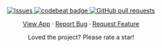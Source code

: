 <p align="center">
<a href="https://github.com/anjalbinayak/note-app/issues">
<img alt="Issues" src="https://img.shields.io/github/issues/anjalbinayak/note-app/issues?color=0088ff" />
</a>
<a href="https://codebeat.co/projects/github-com-anjalbinayak-note-app-master">
<img alt="codebeat badge" src="https://codebeat.co/badges/cc22ed80-2af0-49d8-a17a-83580f7673d5" />
  </a>
    <a href="https://github.com/anjalbinayak/note-app/pulls">
      <img alt="GitHub pull requests" src="https://img.shields.io/github/issues-pr/anjalbinayak/note-app/issues?color=0088ff" />
    </a>

  </p>

  <p align="center">
    <a href="https://binayak.codes/note-app">View App</a>
    ·
    <a href="https://github.com/anjalbinayak/note-app/issues">Report Bug</a>
    ·
    <a href="https://github.com/anjalbinayak/note-app/issues">Request Feature</a>
  </p>
</p>
<p align="center">Loved the project? Please rate a star!
</p>
